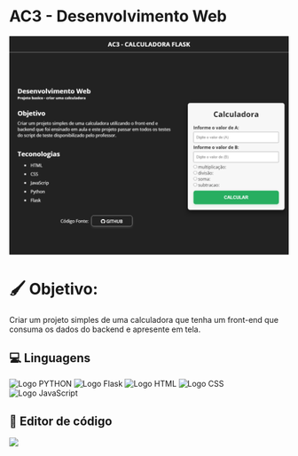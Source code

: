# AC3 - Desenvolvimento Web

<div align="center">
  <img src="static/assets/img/img01.png">
</div>

# 🖌️ Objetivo:
Criar um projeto simples de uma calculadora que tenha um front-end que consuma os dados do backend e apresente em tela.


## 💻 Linguagens
<p align="left">
    <img src="https://img.shields.io/badge/Python-3776AB?style=for-the-badge&logo=python&logoColor=white" height="25" alt="Logo PYTHON"/>
    <img src="https://img.shields.io/badge/flask-%23000.svg?style=for-the-badge&logo=flask&logoColor=white" height="25" alt="Logo Flask"/>
    <img src="https://img.shields.io/badge/HTML5-E34F26?style=for-the-badge&logo=html5&logoColor=white" height="25" alt="Logo HTML" />
    <img src="https://img.shields.io/badge/CSS3-1572B6?style=for-the-badge&logo=css3&logoColor=white" height="25" alt="Logo CSS"/>
    <img src="https://img.shields.io/badge/JavaScript-323330?style=for-the-badge&logo=javascript&logoColor=F7DF1E" height="25" alt="Logo JavaScript"/>
</p>

## 📃 Editor de código
<p align="left">
  <img src="http://img.shields.io/badge/-VS%20Code-007ACC?style=flat&style=plastic&logo=visual-studio-code&logoColor=ffffff" height="25"/>
</p>

